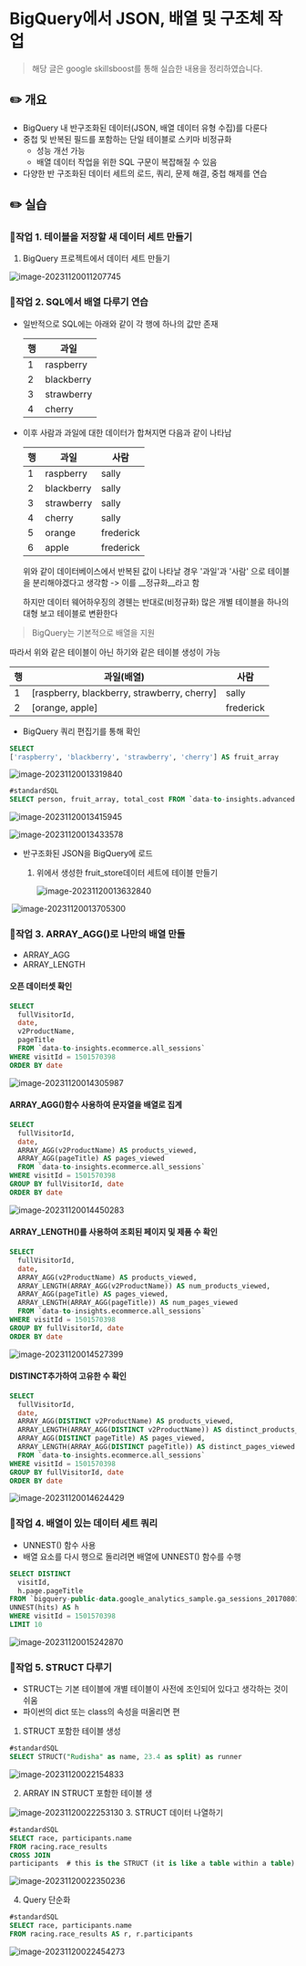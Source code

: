 # BigQuery에서 JSON, 배열 및 구조체 작업

> 해당 글은 google skillsboost를 통해 실습한 내용을 정리하였습니다.

## ✏️ 개요

* BigQuery 내 반구조화된 데이터(JSON, 배열 데이터 유형 수집)를 다룬다
* 중첩 및 반복된 필드를 포함하는 단일 테이블로 스키마 비정규화
  * 성능 개선 가능
  * 배열 데이터 작업을 위한 SQL 구문이 복잡해질 수 있음
* 다양한 반 구조화된 데이터 세트의 로드, 쿼리, 문제 해결, 중첩 해제를 연습

## ✏️ 실습

### 🦴작업 1. 테이블을 저장할 새 데이터 세트 만들기

1. BigQuery 프로젝트에서 데이터 세트 만들기

![image-20231120011207745](image-20231120011207745.png)

### 🦴작업 2. SQL에서 배열 다루기 연습



* 일반적으로 SQL에는 아래와 같이 각 행에 하나의 값만 존재

  | 행   | 과일       |
  | ---- | ---------- |
  | 1    | raspberry  |
  | 2    | blackberry |
  | 3    | strawberry |
  | 4    | cherry     |



* 이후 사람과 과일에 대한 데이터가 합쳐지면 다음과 같이 나타남

  | 행   | 과일       | 사람      |
  | ---- | ---------- | --------- |
  | 1    | raspberry  | sally     |
  | 2    | blackberry | sally     |
  | 3    | strawberry | sally     |
  | 4    | cherry     | sally     |
  | 5    | orange     | frederick |
  | 6    | apple      | frederick |

  위와 같이 데이터베이스에서 반복된 값이 나타날 경우  '과일'과 '사람' 으로 테이블을 분리해야겠다고 생각함 -> 이를 __정규화__라고 함

  하지만 데이터 웨어하우징의 경웬는 반대로(비정규화) 많은 개별 테이블을 하나의 대형 보고 테이블로 변환한다



> BigQuery는  기본적으로 배열을 지원

따라서 위와 같은 테이블이 아닌 하기와 같은 테이블 생성이 가능

| 행   | 과일(배열)                                  | 사람      |
| ---- | ------------------------------------------- | --------- |
| 1    | [raspberry, blackberry, strawberry, cherry] | sally     |
| 2    | [orange, apple]                             | frederick |

* BigQuery 쿼리 편집기를 통해 확인

```SQL
SELECT
['raspberry', 'blackberry', 'strawberry', 'cherry'] AS fruit_array
```

![image-20231120013319840](image-20231120013319840.png)

```sql
#standardSQL
SELECT person, fruit_array, total_cost FROM `data-to-insights.advanced.fruit_store`;
```

![image-20231120013415945](image-20231120013415945.png)

![image-20231120013433578](image-20231120013433578.png)

* 반구조화된 JSON을 BigQuery에 로드

  1. 위에서 생성한 fruit_store데이터 세트에 테이블 만들기

     ![image-20231120013632840](image-20231120013632840.png)

​			![image-20231120013705300](image-20231120013705300.png)

### 🦴작업 3. ARRAY_AGG()로 나만의 배열 만들

* ARRAY_AGG
* ARRAY_LENGTH



#### 오픈 데이터셋 확인

```sql
SELECT
  fullVisitorId,
  date,
  v2ProductName,
  pageTitle
  FROM `data-to-insights.ecommerce.all_sessions`
WHERE visitId = 1501570398
ORDER BY date
```

![image-20231120014305987](image-20231120014305987.png)



#### ARRAY_AGG()함수 사용하여 문자열을 배열로 집계

```sql
SELECT
  fullVisitorId,
  date,
  ARRAY_AGG(v2ProductName) AS products_viewed,
  ARRAY_AGG(pageTitle) AS pages_viewed
  FROM `data-to-insights.ecommerce.all_sessions`
WHERE visitId = 1501570398
GROUP BY fullVisitorId, date
ORDER BY date
```

![image-20231120014450283](image-20231120014450283.png)

#### ARRAY_LENGTH()를 사용하여 조회된 페이지 및 제품 수 확인

```sql
SELECT
  fullVisitorId,
  date,
  ARRAY_AGG(v2ProductName) AS products_viewed,
  ARRAY_LENGTH(ARRAY_AGG(v2ProductName)) AS num_products_viewed,
  ARRAY_AGG(pageTitle) AS pages_viewed,
  ARRAY_LENGTH(ARRAY_AGG(pageTitle)) AS num_pages_viewed
  FROM `data-to-insights.ecommerce.all_sessions`
WHERE visitId = 1501570398
GROUP BY fullVisitorId, date
ORDER BY date
```



![image-20231120014527399](image-20231120014527399.png)

#### DISTINCT추가하여 고유한 수 확인

```sql
SELECT
  fullVisitorId,
  date,
  ARRAY_AGG(DISTINCT v2ProductName) AS products_viewed,
  ARRAY_LENGTH(ARRAY_AGG(DISTINCT v2ProductName)) AS distinct_products_viewed,
  ARRAY_AGG(DISTINCT pageTitle) AS pages_viewed,
  ARRAY_LENGTH(ARRAY_AGG(DISTINCT pageTitle)) AS distinct_pages_viewed
  FROM `data-to-insights.ecommerce.all_sessions`
WHERE visitId = 1501570398
GROUP BY fullVisitorId, date
ORDER BY date
```

![image-20231120014624429](image-20231120014624429.png)

### 🦴작업 4. 배열이 있는 데이터 세트 쿼리

* UNNEST() 함수 사용
* 배열 요소를 다시 행으로 돌리려면 배열에 UNNEST() 함수를 수행

```sql
SELECT DISTINCT
  visitId,
  h.page.pageTitle
FROM `bigquery-public-data.google_analytics_sample.ga_sessions_20170801`,
UNNEST(hits) AS h
WHERE visitId = 1501570398
LIMIT 10
```

![image-20231120015242870](image-20231120015242870.png)

### 🦴작업 5. STRUCT 다루기

* STRUCT는 기본 테이블에 개별 테이블이 사전에 조인되어 있다고 생각하는 것이 쉬움
* 파이썬의 dict 또는 class의 속성을 떠올리면 편



1. STRUCT 포함한 테이블 생성

```sql
#standardSQL
SELECT STRUCT("Rudisha" as name, 23.4 as split) as runner
```

![image-20231120022154833](image-20231120022154833.png)

2. ARRAY IN STRUCT 포함한 테이블 생

![image-20231120022253130](image-20231120022253130.png)	3. STRUCT 데이터 나열하기

```SQL
#standardSQL
SELECT race, participants.name
FROM racing.race_results
CROSS JOIN
participants  # this is the STRUCT (it is like a table within a table)
```

![image-20231120022350236](image-20231120022350236.png)

4. Query 단순화

```sql
#standardSQL
SELECT race, participants.name
FROM racing.race_results AS r, r.participants
```

![image-20231120022454273](image-20231120022454273.png)
